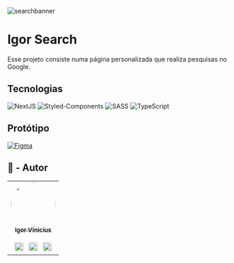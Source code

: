 ![searchbanner](https://user-images.githubusercontent.com/86114583/210790302-97c5007a-4858-4b67-a3bf-7b59522da3a7.png)


# Igor Search

Esse projeto consiste numa página personalizada que realiza pesquisas no Google.

## Tecnologias

![NextJS](https://img.shields.io/badge/next.js-000000?style=for-the-badge&logo=nextdotjs&logoColor=white)
![Styled-Components](https://img.shields.io/badge/styled--components-DB7093?style=for-the-badge&logo=styled-components&logoColor=white)
![SASS](https://img.shields.io/badge/Sass-CC6699?style=for-the-badge&logo=sass&logoColor=white)
![TypeScript](https://img.shields.io/badge/TypeScript-007ACC?style=for-the-badge&logo=typescript&logoColor=white)


## Protótipo

<a href="https://www.figma.com/file/kFRAykL2PK9vnU0Y3bvo4A/Igor-Search?node-id=0%3A1&t=27OfWXHsdlKT9lJw-1">![Figma](https://img.shields.io/badge/Protótipo-F24E1E?style=for-the-badge&logo=figma&logoColor=white)</a>

## 👤 - Autor

<table>
  <tr>
    <td align="center"><a href="https://github.com/igorviniciussantana"><img style="border-radius: 50%;" src="https://avatars.githubusercontent.com/u/86114583?v=4" width="100px;" alt=""/><br /><sub><b>Igor Vinicius</b></sub></a><br /><br /><a href="https://linkedin.com/in/igorviniciussantana"><img src="https://user-images.githubusercontent.com/86114583/192514843-1087a34f-74f9-46aa-94fa-e824950af81f.svg" width="20px"/></a>⠀<a href="mailto:igor.santana@estudante.ifms.edu.br"><img src="https://user-images.githubusercontent.com/86114583/192515071-4fa6bce6-6ee9-49ca-9395-c17e74075a20.svg" width="20px"/></a>⠀<a href="https://behance.net/igorvinicius8"><img src="https://user-images.githubusercontent.com/86114583/192515924-e754ab5f-d7bc-416f-a3f9-0b6e3e81eb6c.svg" width="20px"/></a>
    </td>
    </tr>
    </table>
